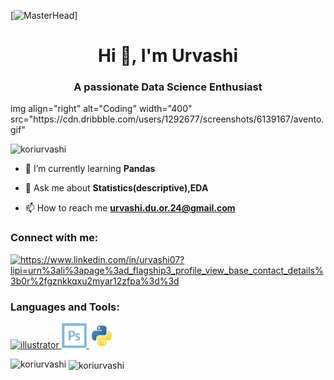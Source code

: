 [![MasterHead](https://thumbs.gfycat.com/OccasionalDamagedIggypops-max-1mb.gif)]
<h1 align="center">Hi 👋, I'm Urvashi</h1>
<h3 align="center">A passionate Data Science Enthusiast</h3>
img align="right" alt="Coding" width="400" src="https://cdn.dribbble.com/users/1292677/screenshots/6139167/avento.gif"

<p align="left"> <img src="https://komarev.com/ghpvc/?username=koriurvashi&label=Profile%20views&color=0e75b6&style=flat" alt="koriurvashi" /> </p>

- 🌱 I’m currently learning **Pandas**

- 💬 Ask me about **Statistics(descriptive),EDA**

- 📫 How to reach me **urvashi.du.or.24@gmail.com**

<h3 align="left">Connect with me:</h3>
<p align="left">
<a href="https://linkedin.com/in/https://www.linkedin.com/in/urvashi07?lipi=urn%3ali%3apage%3ad_flagship3_profile_view_base_contact_details%3b0r%2fgznkkqxu2myar12zfpa%3d%3d" target="blank"><img align="center" src="https://raw.githubusercontent.com/rahuldkjain/github-profile-readme-generator/master/src/images/icons/Social/linked-in-alt.svg" alt="https://www.linkedin.com/in/urvashi07?lipi=urn%3ali%3apage%3ad_flagship3_profile_view_base_contact_details%3b0r%2fgznkkqxu2myar12zfpa%3d%3d" height="30" width="40" /></a>
</p>

<h3 align="left">Languages and Tools:</h3>
<p align="left"> <a href="https://www.adobe.com/in/products/illustrator.html" target="_blank" rel="noreferrer"> <img src="https://www.vectorlogo.zone/logos/adobe_illustrator/adobe_illustrator-icon.svg" alt="illustrator" width="40" height="40"/> </a> <a href="https://www.photoshop.com/en" target="_blank" rel="noreferrer"> <img src="https://raw.githubusercontent.com/devicons/devicon/master/icons/photoshop/photoshop-line.svg" alt="photoshop" width="40" height="40"/> </a> <a href="https://www.python.org" target="_blank" rel="noreferrer"> <img src="https://raw.githubusercontent.com/devicons/devicon/master/icons/python/python-original.svg" alt="python" width="40" height="40"/> </a> </p>

<p><img align="left" src="https://github-readme-stats.vercel.app/api/top-langs?username=koriurvashi&show_icons=true&locale=en&layout=compact" alt="koriurvashi" /></p>

<p>&nbsp;<img align="center" src="https://github-readme-stats.vercel.app/api?username=koriurvashi&show_icons=true&locale=en" alt="koriurvashi" /></p>
